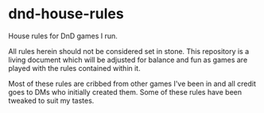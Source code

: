# dnd-house-rules
House rules for DnD games I run.

All rules herein should not be considered set in stone.  This repository is a living document which will be adjusted for balance and fun as games are played with the rules contained within it.

Most of these rules are cribbed from other games I've been in and all credit goes to DMs who initially created them.  Some of these rules have been tweaked to suit my tastes.
